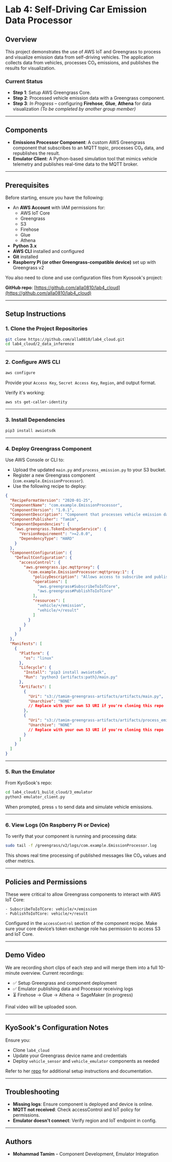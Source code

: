 # Lab 4: Self-Driving Car Emission Data Processor

## Overview

This project demonstrates the use of AWS IoT and Greengrass to process and visualize emission data from self-driving vehicles. The application collects data from vehicles, processes CO₂ emissions, and publishes the results for visualization.

### Current Status

- **Step 1**: Setup AWS Greengrass Core. 
- **Step 2**: Processed vehicle emission data with a Greengrass component. 
- **Step 3**: *In Progress* – configuring **Firehose**, **Glue**, **Athena** for data visualization _(To be completed by another group member)_

---

## Components

- **Emissions Processor Component**: A custom AWS Greengrass component that subscribes to an MQTT topic, processes CO₂ data, and republishes the result.
- **Emulator Client**: A Python-based simulation tool that mimics vehicle telemetry and publishes real-time data to the MQTT broker.

---

## Prerequisites

Before starting, ensure you have the following:

- An **AWS Account** with IAM permissions for:
  - AWS IoT Core
  - Greengrass
  - S3
  - Firehose
  - Glue
  - Athena
- **Python 3.x**
- **AWS CLI** installed and configured
- **Git** installed
- **Raspberry Pi (or other Greengrass-compatible device)** set up with Greengrass v2

You also need to clone and use configuration files from Kyosook's project:

**GitHub repo**: [https://github.com/alla0810/lab4_cloud](https://github.com/alla0810/lab4_cloud)

---

## Setup Instructions

### 1. Clone the Project Repositories

```bash  
git clone https://github.com/alla0810/lab4_cloud.git
cd lab4_cloud/2_data_inference  
```

---

### 2. Configure AWS CLI

```bash  
aws configure  
```

Provide your `Access Key`, `Secret Access Key`, `Region`, and output format.

Verify it's working:

```bash  
aws sts get-caller-identity  
```

---

### 3. Install Dependencies

```bash  
pip3 install awsiotsdk  
```

---

### 4. Deploy Greengrass Component

Use AWS Console or CLI to:

- Upload the updated `main.py` and `process_emission.py` to your S3 bucket.
- Register a new Greengrass component (`com.example.EmissionProcessor`).
- Use the following recipe to deploy:

```json
{
  "RecipeFormatVersion": "2020-01-25",
  "ComponentName": "com.example.EmissionProcessor",
  "ComponentVersion": "1.0.1",
  "ComponentDescription": "Component that processes vehicle emission data",
  "ComponentPublisher": "Tamim",
  "ComponentDependencies": {
    "aws.greengrass.TokenExchangeService": {
      "VersionRequirement": ">=2.0.0",
      "DependencyType": "HARD"
    }
  },
  "ComponentConfiguration": {
    "DefaultConfiguration": {
      "accessControl": {
        "aws.greengrass.ipc.mqttproxy": {
          "com.example.EmissionProcessor:mqttproxy:1": {
            "policyDescription": "Allows access to subscribe and publish to MQTT topics",
            "operations": [
              "aws.greengrass#SubscribeToIoTCore",
              "aws.greengrass#PublishToIoTCore"
            ],
            "resources": [
              "vehicle/+/emission",
              "vehicle/+/result"
            ]
          }
        }
      }
    }
  },
  "Manifests": [
    {
      "Platform": {
        "os": "linux"
      },
      "Lifecycle": {
        "Install": "pip3 install awsiotsdk",
        "Run": "python3 {artifacts:path}/main.py"
      },
      "Artifacts": [
        {
          "Uri": "s3://tamim-greengrass-artifacts/artifacts/main.py", 
          "Unarchive": "NONE"
          // Replace with your own S3 URI if you're cloning this repo
        },
        {
          "Uri": "s3://tamim-greengrass-artifacts/artifacts/process_emission.py", 
          "Unarchive": "NONE"
          // Replace with your own S3 URI if you're cloning this repo
        }
      ]
    }
  ]
}
```

---

### 5. Run the Emulator

From KyoSook's repo:

```bash  
cd lab4_cloud/1_build_cloud/3_emulator  
python3 emulator_client.py  
```

When prompted, press `s` to send data and simulate vehicle emissions.

---

### 6. View Logs (On Raspberry Pi or Device)

To verify that your component is running and processing data:

```bash  
sudo tail -f /greengrass/v2/logs/com.example.EmissionProcessor.log  
```

This shows real time processing of published messages like CO₂ values and other metrics.

---

## Policies and Permissions

These were critical to allow Greengrass components to interact with AWS IoT Core:

```text
- SubscribeToIoTCore: vehicle/+/emission
- PublishToIoTCore: vehicle/+/result
```

Configured in the `accessControl` section of the component recipe. Make sure your core device’s token exchange role has permission to access S3 and IoT Core.

---

## Demo Video

We are recording short clips of each step and will merge them into a full 10-minute overview. Current recordings:

- ✅ Setup Greengrass and component deployment
- ✅ Emulator publishing data and Processor receiving logs
- ⏳ Firehose → Glue → Athena → SageMaker (in progress)

Final video will be uploaded soon.

---

## KyoSook's Configuration Notes

Ensure you:

- Clone `lab4_cloud`
- Update your Greengrass device name and credentials
- Deploy `vehicle_sensor` and `vehicle_emulator` components as needed

Refer to her [repo](https://github.com/alla0810/lab4_cloud) for additional setup instructions and documentation.

---

## Troubleshooting

- **Missing logs**: Ensure component is deployed and device is online.
- **MQTT not received**: Check accessControl and IoT policy for permissions.
- **Emulator doesn't connect**: Verify region and IoT endpoint in config.

---

## Authors

- **Mohammad Tamim** – Component Development, Emulator Integration



